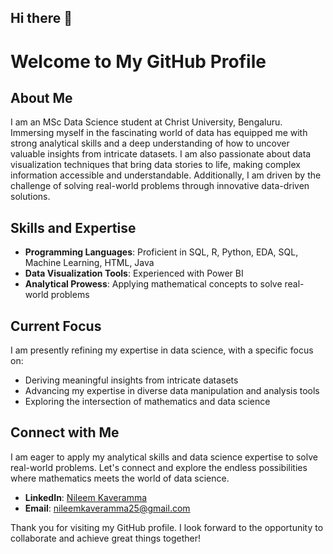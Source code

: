 

## Hi there 👋
# Welcome to My GitHub Profile

## About Me

I am an MSc Data Science student at Christ University, Bengaluru. Immersing myself in the fascinating world of data has equipped me with strong analytical skills and a deep understanding of how to uncover valuable insights from intricate datasets. I am also passionate about data visualization techniques that bring data stories to life, making complex information accessible and understandable. Additionally, I am driven by the challenge of solving real-world problems through innovative data-driven solutions.



## Skills and Expertise

- **Programming Languages**: Proficient in SQL, R, Python, EDA, SQL, Machine Learning, HTML, Java
- **Data Visualization Tools**: Experienced with Power BI
- **Analytical Prowess**: Applying mathematical concepts to solve real-world problems

## Current Focus

I am presently refining my expertise in data science, with a specific focus on:
- Deriving meaningful insights from intricate datasets
- Advancing my expertise in diverse data manipulation and analysis tools
- Exploring the intersection of mathematics and data science

## Connect with Me

I am eager to apply my analytical skills and data science expertise to solve real-world problems. Let's connect and explore the endless possibilities where mathematics meets the world of data science.

- **LinkedIn**: [Nileem Kaveramma](https://www.linkedin.com/in/nileem-kaveramma-b8371b296/)
- **Email**: [nileemkaveramma25@gmail.com](mailto:nileemkaveramma25@gmail.com)

Thank you for visiting my GitHub profile. I look forward to the opportunity to collaborate and achieve great things together!

